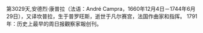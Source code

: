 第3029天,安德烈·康普拉（法语：André Campra，1660年12月4日－1744年6月29日），又译坎普拉，生于普罗旺斯，逝世于凡尔赛宫，法国作曲家和指挥。
1791年：历史上最早的周日报觀察家報创刊。